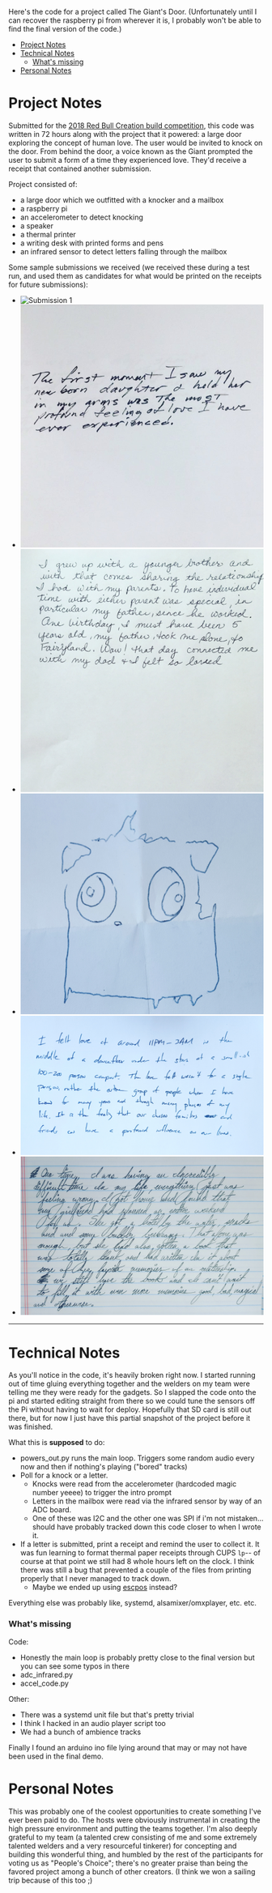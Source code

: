 Here's the code for a project called The Giant's Door. (Unfortunately until I can recover the raspberry pi from wherever it is, I probably won't be able to find the final version of the code.)

- [Project Notes](#project-notes)
- [Technical Notes](#technical-notes)
    + [What's missing](#what-s-missing)
- [Personal Notes](#personal-notes)


# Project Notes

Submitted for the [2018 Red Bull Creation build competition](https://makezine.com/2018/07/03/red-bull-creation-returns-high-five-machine-9-crazy-contraptions/), this code was written in 72 hours along with the project that it powered: a large door exploring the concept of human love. The user would be invited to knock on the door. From behind the door, a voice known as the Giant prompted the user to submit a form of a time they experienced love. They'd receive a receipt that contained another submission.

Project consisted of:
* a large door which we outfitted with a knocker and a mailbox
* a raspberry pi
* an accelerometer to detect knocking
* a speaker
* a thermal printer
* a writing desk with printed forms and pens
* an infrared sensor to detect letters falling through the mailbox


Some sample submissions we received (we received these during a test run, and used them as candidates for what would be printed on the receipts for future submissions):
* ![Submission 1](receipt/IMG_20180632_214502_974.jpg)
* ![Submission 2](receipt/IMG_20180630_214521_717.jpg)
* ![Submission 3](receipt/IMG_20180630_214550_784.jpg)
* ![Submission 4](receipt/IMG_20180630_214835_424.jpg)
* ![Submission 5](receipt/IMG_20180630_214910_728.jpg)
* ![Submission 6](receipt/IMG_20180630_214941_654.jpg)

----

# Technical Notes

As you'll notice in the code, it's heavily broken right now. I started running out of time gluing everything together and the welders on my team were telling me they were ready for the gadgets. So I slapped the code onto the pi and started editing straight from there so we could tune the sensors off the Pi without having to wait for deploy. Hopefully that SD card is still out there, but for now I just have this partial snapshot of the project before it was finished.

What this is **supposed** to do:
* powers_out.py runs the main loop. Triggers some random audio every now and then if nothing's playing ("bored" tracks)
* Poll for a knock or a letter.
    * Knocks were read from the accelerometer (hardcoded magic number yeeee) to trigger the intro prompt
    * Letters in the mailbox were read via the infrared sensor by way of an ADC board.
    * One of these was I2C and the other one was SPI if i'm not mistaken... should have probably tracked down this code
      closer to when I wrote it.
* If a letter is submitted, print a receipt and remind the user to collect it. It was fun learning to format thermal paper receipts through CUPS `lp`-- of course at that point we still had 8 whole hours left on the clock. I think there was still a bug that prevented a couple of the files from printing properly that I never managed to track down.
    * Maybe we ended up using [escpos](https://github.com/python-escpos/python-escpos) instead?

Everything else was probably like, systemd, alsamixer/omxplayer, etc. etc.

### What's missing

Code: 

* Honestly the main loop is probably pretty close to the final version but you can see some typos in there
* adc_infrared.py
* accel_code.py

Other:

* There was a systemd unit file but that's pretty trivial 
* I think I hacked in an audio player script too
* We had a bunch of ambience tracks

Finally I found an arduino ino file lying around that may or may not have been used in the final demo.

# Personal Notes

This was probably one of the coolest opportunities to create something I've ever been paid to do. The hosts were obviously instrumental in creating the high pressure environment and putting the teams together. I'm also deeply grateful to my team (a talented crew consisting of me and some extremely talented welders and a very resourceful tinkerer) for concepting and building this wonderful thing, and humbled by the rest of the participants for voting us as "People's Choice"; there's no greater praise than being the favored project among a bunch of other creators. (I think we won a sailing trip because of this too ;)
